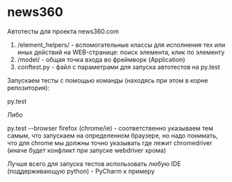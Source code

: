 # news360
Автотесты для проекта news360.com

1. /element_helpers/ - вспомогательные классы для исполнения тех или иных действий на WEB-странице: поиск элемента, клик по элементу
2. /model/ - общая точка входа во фреймворк (Application)
3. conftest.py - файл с параметрами для запуска автотестов на py.test


Запускаем тесты с помощью команды (находясь при этом в корне репозитория):

py.test

Либо

py.test --browser firefox (chrome/ie) - соответственно указываем тем самым, что запускаем на определенном браузере, но надо понимать, что для 
chrome мы должны точно указывать где лежит chromedriver (иначе будет конфликт при запуске webdriver хрома)

Лучше всего для запуска тестов использовать любую  IDE (поддерживающую python) - PyCharm к примеру
